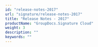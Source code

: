 ```yaml
---
id: "release-notes-2017"
url: "signature/release-notes-2017"
title: "Release Notes - 2017"
productName: "GroupDocs.Signature Cloud"
weight: 3
description: ""
keywords: ""
---
```


